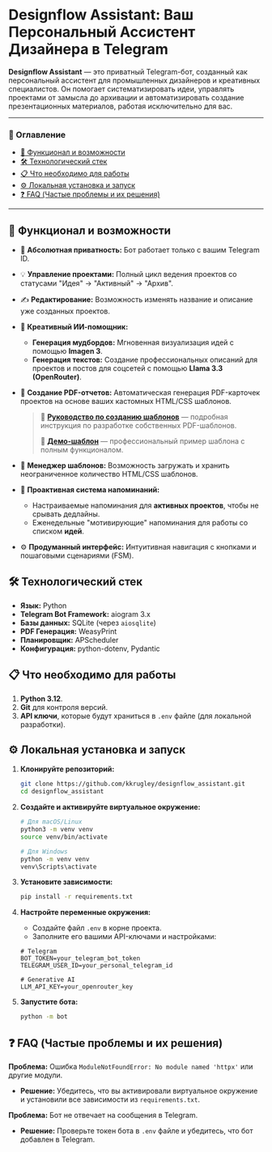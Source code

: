 # Designflow Assistant: Ваш Персональный Ассистент Дизайнера в Telegram

**Designflow Assistant** — это приватный Telegram-бот, созданный как персональный ассистент для промышленных дизайнеров и креативных специалистов. Он помогает систематизировать идеи, управлять проектами от замысла до архивации и автоматизировать создание презентационных материалов, работая исключительно для вас.

---

### 📜 Оглавление

*   [🚀 Функционал и возможности](#-функционал-и-возможности)
*   [🛠️ Технологический стек](#-технологический-стек)
*   [📋 Что необходимо для работы](#-что-необходимо-для-работы)
*   [⚙️ Локальная установка и запуск](#-локальная-установка-и-запуск)
*   [❓ FAQ (Частые проблемы и их решения)](#-faq-частые-проблемы-и-их-решения)

---

## 🚀 Функционал и возможности

*   🔐 **Абсолютная приватность:** Бот работает только с вашим Telegram ID.
*   💡 **Управление проектами:** Полный цикл ведения проектов со статусами "Идея" -> "Активный" -> "Архив".
*   ✍️ **Редактирование:** Возможность изменять название и описание уже созданных проектов.
*   🤖 **Креативный ИИ-помощник:**
    *   **Генерация мудбордов:** Мгновенная визуализация идей с помощью **Imagen 3**.
    *   **Генерация текстов:** Создание профессиональных описаний для проектов и постов для соцсетей с помощью **Llama 3.3 (OpenRouter)**.
*   📄 **Создание PDF-отчетов:** Автоматическая генерация PDF-карточек проектов на основе ваших кастомных HTML/CSS шаблонов.

    > 📖 **[Руководство по созданию шаблонов](TEMPLATE_GUIDE.md)** — подробная инструкция по разработке собственных PDF-шаблонов.
    >
    > 🎨 **[Демо-шаблон](demo_template.html)** — профессиональный пример шаблона с полным функционалом.

*   🎨 **Менеджер шаблонов:** Возможность загружать и хранить неограниченное количество HTML/CSS шаблонов.
*   🔔 **Проактивная система напоминаний:**
    *   Настраиваемые напоминания для **активных проектов**, чтобы не срывать дедлайны.
    *   Еженедельные "мотивирующие" напоминания для работы со списком **идей**.
*   ⚙️ **Продуманный интерфейс:** Интуитивная навигация с кнопками и пошаговыми сценариями (FSM).

## 🛠️ Технологический стек

*   **Язык:** Python
*   **Telegram Bot Framework:** aiogram 3.x
*   **Базы данных:** SQLite (через `aiosqlite`)
*   **PDF Генерация:** WeasyPrint
*   **Планировщик:** APScheduler
*   **Конфигурация:** python-dotenv, Pydantic

## 📋 Что необходимо для работы

1.  **Python 3.12**.
2.  **Git** для контроля версий.
4.  **API ключи**, которые будут храниться в `.env` файле (для локальной разработки).

## ⚙️ Локальная установка и запуск

1.  **Клонируйте репозиторий:**
    ```bash
    git clone https://github.com/kkrugley/designflow_assistant.git
    cd designflow_assistant
    ```

2.  **Создайте и активируйте виртуальное окружение:**
    ```bash
    # Для macOS/Linux
    python3 -m venv venv
    source venv/bin/activate

    # Для Windows
    python -m venv venv
    venv\Scripts\activate
    ```

3.  **Установите зависимости:**
    ```bash
    pip install -r requirements.txt
    ```

4.  **Настройте переменные окружения:**
    *   Создайте файл `.env` в корне проекта.
    *   Заполните его вашими API-ключами и настройками:
    ```dotenv
    # Telegram
    BOT_TOKEN=your_telegram_bot_token
    TELEGRAM_USER_ID=your_personal_telegram_id

    # Generative AI
    LLM_API_KEY=your_openrouter_key
    ```

5.  **Запустите бота:**
    ```bash
    python -m bot
    ```


## ❓ FAQ (Частые проблемы и их решения)

**Проблема:** Ошибка `ModuleNotFoundError: No module named 'httpx'` или другие модули.
*   **Решение:** Убедитесь, что вы активировали виртуальное окружение и установили все зависимости из `requirements.txt`.

**Проблема:** Бот не отвечает на сообщения в Telegram.
*   **Решение:** Проверьте токен бота в `.env` файле и убедитесь, что бот добавлен в Telegram.
